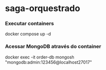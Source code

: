 # saga-orquestrado

### Executar containers
docker compose up -d  

### Acessar MongoDB através do container
docker exec -it order-db mongosh "mongodb:admin:123456@localhost27017"